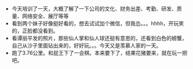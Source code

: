 + 今天培训了一天，大概了解了一下公司的文化、财务出差、考勤、研发、质量、网络安全、展厅等等
+ 看到两个妹子好像挺好看的，想去试试加个微信，但我怂。。。hhhh，开玩笑的，正脸都没看到。
+ 看谭丽平发的照片，那些仙人掌和仙人球还挺有意思的，还看到白色的螃蟹，自己从沙子里面钻出来的，好好玩。。。今天又是羡慕人家的一天。
+ 跑了3.76公里。和屁王下了一会棋。本来要下了，结果花猪要来，就在玩一把吧。

